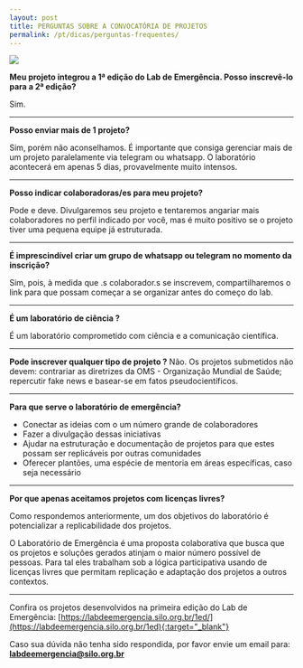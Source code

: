 ```yaml
---
layout: post
title: PERGUNTAS SOBRE A CONVOCATÓRIA DE PROJETOS
permalink: /pt/dicas/perguntas-frequentes/
---
```


![](/3ed/media/images/covers/perguntas.png)
  
**Meu projeto integrou a 1ª edição do Lab de Emergência. Posso inscrevê-lo para a 2ª edição?**
  
Sim.

---

**Posso enviar mais de 1 projeto?**
  
Sim, porém não aconselhamos. É importante que consiga gerenciar mais de um projeto paralelamente via telegram ou whatsapp. O laboratório acontecerá em apenas 5 dias, provavelmente muito intensos.

---

**Posso indicar colaboradoras/es para meu projeto?**
  
Pode e deve. Divulgaremos seu projeto e tentaremos angariar mais colaboradores no perfil indicado por você, mas é muito positivo se o projeto tiver uma pequena equipe já estruturada.

---

**É imprescindível criar um grupo de whatsapp ou telegram no momento da inscrição?**

Sim, pois, à medida que .s colaborador.s se inscrevem, compartilharemos o link para que possam começar a se organizar antes do começo do lab.

---

**É um laboratório de ciência ?**
  
É um laboratório comprometido com ciência e a comunicação científica. 


---

**Pode inscrever qualquer tipo de projeto ?**
Não. Os projetos submetidos não devem:  contrariar as diretrizes da OMS - Organização Mundial de Saúde;   repercutir fake news e basear-se em fatos pseudocientíficos. 
 

---

**Para que serve o laboratório de emergência?**
  
* Conectar as ideias com o um número grande de colaboradores 
* Fazer a divulgação dessas iniciativas
* Ajudar na estruturação e documentação de projetos para que estes possam ser replicáveis por outras comunidades
* Oferecer plantões, uma espécie de mentoria em áreas específicas, caso seja necessário

---

**Por que apenas aceitamos projetos com licenças livres?**
  
Como respondemos anteriormente, um dos objetivos do laboratório é potencializar a replicabilidade dos projetos.
  
O Laboratório de Emergência é uma proposta colaborativa que busca que os projetos e soluções gerados atinjam o maior número possível de pessoas. Para tal eles trabalham sob a lógica participativa usando de licenças livres que permitam replicação e adaptação dos projetos a outros contextos.
  
---


 
Confira os projetos desenvolvidos na primeira edição do Lab de Emergência:
[https://labdeemergencia.silo.org.br/1ed/](https://labdeemergencia.silo.org.br/1ed){:target="_blank"}


Caso sua dúvida não tenha sido respondida, por favor envie um email para: **labdeemergencia@silo.org.br**